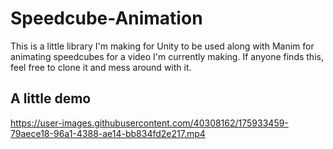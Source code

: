 # Speedcube-Animation
 This is a little library I'm making for Unity to be used along with Manim for animating speedcubes for a video I'm currently making.
 If anyone finds this, feel free to clone it and mess around with it.
 
 ## A little demo
 

https://user-images.githubusercontent.com/40308162/175933459-79aece18-96a1-4388-ae14-bb834fd2e217.mp4

